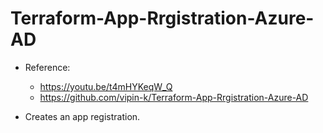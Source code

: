 # Terraform-App-Rrgistration-Azure-AD

- Reference:
  - https://youtu.be/t4mHYKeqW_Q
  - https://github.com/vipin-k/Terraform-App-Rrgistration-Azure-AD

- Creates an app registration. 

